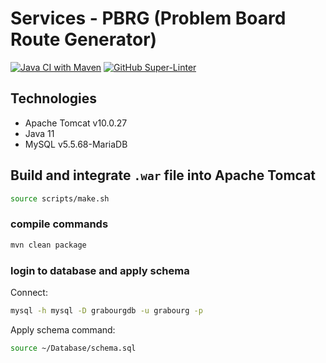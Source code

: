 # Services - PBRG (Problem Board Route Generator)

[![Java CI with Maven](https://github.com/tmcowley/pbrg-services/actions/workflows/maven.yml/badge.svg)](https://github.com/tmcowley/pbrg-services/actions/workflows/maven.yml)
[![GitHub Super-Linter](https://github.com/tmcowley/pbrg-services/workflows/Lint%20Code%20Base/badge.svg)](https://github.com/marketplace/actions/super-linter)

## Technologies
- Apache Tomcat v10.0.27
- Java 11
- MySQL v5.5.68-MariaDB

## Build and integrate `.war` file into Apache Tomcat
```bash
source scripts/make.sh
```

### compile commands
```bash
mvn clean package
```

### login to database and apply schema
Connect:
```bash
mysql -h mysql -D grabourgdb -u grabourg -p
```
Apply schema command:
```bash
source ~/Database/schema.sql
```
